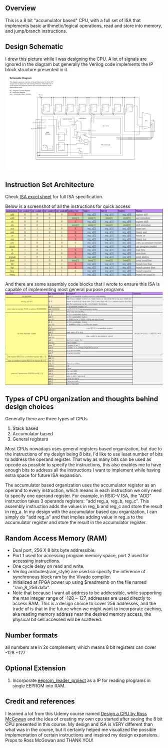 ## Overview
This is a 8 bit "accumulator based" CPU, with a full set of ISA that implements basic arithmetic/logical operations, read and store into memory, and jump/branch instructions.  

## Design Schematic
I drew this picture while I was designing the CPU. A lot of signals are ignored in the diagram but generally the Verilog code implements the IP block structure presented in it.
![schematic diagram](https://github.com/AndersonHsieh0330/softcore_cpu/blob/master/info/schematic_diagram.png)

## Instruction Set Architecture
Check [ISA excel sheet](https://github.com/AndersonHsieh0330/softcore_cpu/blob/master/info/isa.xlsx) for full ISA specification. 

Below is a screenshot of all the instructions for quick access
![instruction_screenshot](https://github.com/AndersonHsieh0330/softcore_cpu/blob/master/info/instructions_screenshot.png)

And there are some assembly code blocks that I wrote to ensure this ISA is capable of implementing most general purpose programs
![example_instruction_block](https://github.com/AndersonHsieh0330/softcore_cpu/blob/master/info/example_instruction_blocks.png?raw=true)

## Types of CPU organization and thoughts behind design choices
Generally there are three types of CPUs
1. Stack based
2. Accumulator based
3. General registers

Most CPUs nowadays uses general registers based organization, but due to the instructions of my design being 8 bits, I'd like to use least number of bits to address the operand register. That way as many bits can be used as opcode as possible to specify the instructions, this also enables me to have enough bits to address all the instructions I want to implement while having extra space for future ISA expansion.

The accumulator based organization uses the accumulator register as an operand to every instruction, which means in each instruction we only need to specify one operand register. For example, in RSIC-V ISA, the "ADD" instruction takes 3 operands registers: "add reg_a, reg_b, reg_c". This assembly instruction adds the values in reg_b and reg_c and store the result in reg_a. In my design with the accumulator based cpu organization, I can simply do "add reg_a" and that implies adding value in reg_a to the accumulator register and store the result in the accumulator register.

## Random Access Memory (RAM)
- Dual port, 256 X 8 bits byte addressible.
- Port 1 used for accessing program memory space, port 2 used for accessing instructions.
- One cycle delay on read and write.
- Verilog arributes(ram_style) are used so specify the inference of synchronous block ram by the Vivado compiler.
- Initialized at FPGA power up using $readmemb on the file named "ram_8_256.data".
- Note that because I want all address to be addressible, while supporting the max integer range of -128 ~ 127, addresses are used directly to access RAM. This is a design choice to cover 256 addresses, and the trade of is that in the future when we might want to incorporate caching, aka reading memory address near the desired memory access, the physical bit cell accessed will be scattered.

## Number formats
all numbers are in 2s complement, which means 8 bit registers can cover -128 ~127

## Optional Extension
1. Incorporate [eeprom_reader_project](https://github.com/AndersonHsieh0330/eeprom_reader) as a IP for reading programs in single EEPROM into RAM.

## Credit and references
I learned a lot from this Udemy course named [Design a CPU by Ross McGowan](https://www.udemy.com/course/design-a-cpu/) and the idea of creating my own cpu started after seeing the 8 bit CPU presented in this course. My design and ISA is VERY different than what was in the course, but it certainly helped me visualized the possible implementation of certain instructions and inspired my design expansions. Props to Ross McGowan and THANK YOU!
